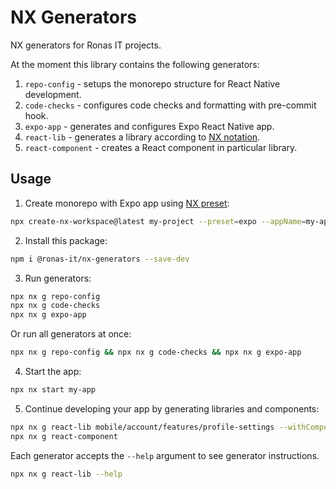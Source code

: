 # NX Generators

NX generators for Ronas IT projects.

At the moment this library contains the following generators:

1. `repo-config` - setups the monorepo structure for React Native development.
1. `code-checks` - configures code checks and formatting with pre-commit hook.
1. `expo-app` - generates and configures Expo React Native app.
1. `react-lib` - generates a library according to [NX notation](https://nx.dev/concepts/more-concepts/applications-and-libraries).
1. `react-component` - creates a React component in particular library.

## Usage

1. Create monorepo with Expo app using [NX preset](https://nx.dev/nx-api/expo):

```sh
npx create-nx-workspace@latest my-project --preset=expo --appName=my-app --e2eTestRunner=none --ci=skip
```

2. Install this package:

```sh
npm i @ronas-it/nx-generators --save-dev
```

3. Run generators:

```sh
npx nx g repo-config
npx nx g code-checks
npx nx g expo-app
```

Or run all generators at once:

```sh
npx nx g repo-config && npx nx g code-checks && npx nx g expo-app
```

4. Start the app:

```sh
npx nx start my-app
```

5. Continue developing your app by generating libraries and components:

```sh
npx nx g react-lib mobile/account/features/profile-settings --withComponent
npx nx g react-component
```

Each generator accepts the `--help` argument to see generator instructions.

```sh
npx nx g react-lib --help
```
